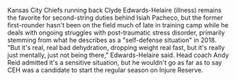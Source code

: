Kansas City Chiefs running back Clyde Edwards-Helaire (illness) remains the favorite for second-string duties behind Isiah Pacheco, but the former first-rounder hasn't been on the field much of late in training camp while he deals with ongoing struggles with post-traumatic stress disorder, primarily stemming from what he describes as a "self-defense situation" in 2018. "But it's real, real bad dehydration, dropping weight real fast, but it's really just mentally, just not being there," Edwards-Helaire said. Head coach Andy Reid admitted it's a sensitive situation, but he wouldn't go as far as to say CEH was a candidate to start the regular season on Injure Reserve.